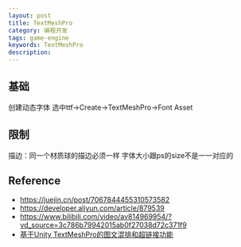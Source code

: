 ```yaml
---
layout: post
title: TextMeshPro
category: 编程开发
tags: game-engine
keywords: TextMeshPro
description: 
---
```


## 基础

创建动态字体
选中ttf->Create->TextMeshPro->Font Asset

## 限制

描边：同一个材质球的描边必须一样
字体大小跟ps的size不是一一对应的

## Reference

* <https://juejin.cn/post/7067844455310573582>
* <https://developer.aliyun.com/article/879539>
* <https://www.bilibili.com/video/av814969954/?vd_source=3c786b79942015ab0f27038d72c371f9>
* [基于Unity TextMeshPro的图文混排和超链接功能](https://www.lfzxb.top/unity-textmeshpro-something/)